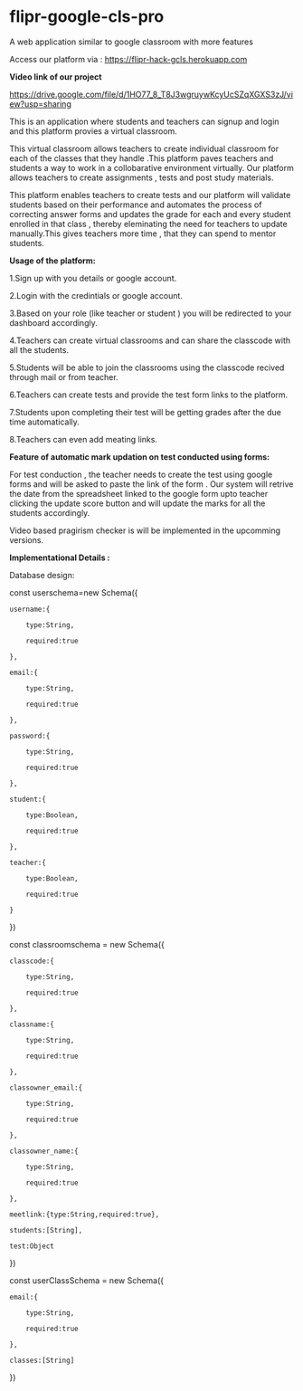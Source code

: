 # flipr-google-cls-pro
A web application similar to google classroom with more features


Access our platform via : https://flipr-hack-gcls.herokuapp.com

**Video link of our project**

https://drive.google.com/file/d/1HO77_8_T8J3wgruywKcyUcSZqXGXS3zJ/view?usp=sharing



This is an application where students and teachers can signup and login and this platform provies a virtual classroom.

This virtual classroom allows teachers to create individual classroom for each of the classes that they handle .This platform paves teachers and students a way to work in a collobarative environment virtually.
Our platform allows teachers to create assignments , tests and post study materials.

This platform enables teachers to create tests and our platform will validate students based on their performance and automates the process of correcting answer forms and updates the grade for each and every student enrolled in that class , thereby eleminating the need for teachers to update manually.This gives teachers more time , that they can spend to mentor students.





**Usage of the platform:**

1.Sign up with you details or google account.

2.Login with the credintials or google account.

3.Based on your role (like teacher or student ) you will be redirected to your dashboard accordingly.

4.Teachers can create virtual classrooms and can share the classcode with all the students.

5.Students will be able to join the classrooms using the classcode recived through mail or from teacher.

6.Teachers can create tests and provide the test form links to the platform.

7.Students upon completing their test will be getting grades after the due time automatically.

8.Teachers can even add meating links.

**Feature of automatic mark updation on test conducted using forms:**

For test conduction , the teacher needs to create the test using google forms and will be asked to paste the link of the form .
Our system will retrive the date from the spreadsheet linked to the google form upto teacher clicking the update score button and will update the marks for all the students accordingly.

Video based pragirism checker is will be implemented in the upcomming versions.





**Implementational Details :**

Database design:

const userschema=new Schema({

    username:{
    
        type:String,
        
        required:true
        
    },
    
    email:{
    
        type:String,
        
        required:true
        
    },
    
    password:{
    
        type:String,
        
        required:true
        
    },
    
    student:{
    
        type:Boolean,
        
        required:true
        
    },
    
    teacher:{
    
        type:Boolean,
        
        required:true
        
    } 

})

const classroomschema = new Schema({

    classcode:{
    
        type:String,
        
        required:true
        
    },
    
    classname:{
    
        type:String,
        
        required:true
         
    },
    
    classowner_email:{
    
        type:String,
        
        required:true
        
    },
    
    classowner_name:{
    
        type:String,
        
        required:true
        
    },
    
    meetlink:{type:String,required:true},
    
    students:[String],
    
    test:Object
    
})

const userClassSchema = new Schema({

    email:{
    
        type:String,
        
        required:true
        
    },
    
    classes:[String]
    
})
  





